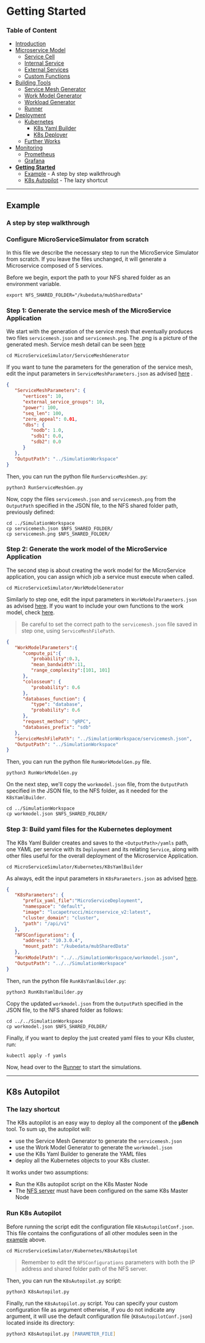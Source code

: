 # Getting Started

### Table of Content
* [Introduction](/README.md)
* [Microservice Model](/Docs/MicroserviceModel.md#Microservice-Model)
  * [Service Cell](/Docs/MicroserviceModel.md#Service-Cell)
  * [Internal Service](/Docs/MicroserviceModel.md#Internal-Service)
  * [External Services](/Docs/MicroserviceModel.md#External-Services)
  * [Custom Functions](/Docs/MicroserviceModel.md#Custom-Functions)
* [Building Tools](/Docs/BuildingTools.md#Building-Tools)
  * [Service Mesh Generator](/Docs/BuildingTools.md#Service-Mesh-Generator)
  * [Work Model Generator](/Docs/BuildingTools.md#Work-Model-Generator)
  * [Workload Generator](/Docs/BuildingTools.md#WorkLoad-Generator)
  * [Runner](/Docs/BuildingTools.md#Runner)
* [Deployment](/Docs/Deployment.md#Deployment)
    * [Kubernetes](/Docs/Deployment.md#Kubernetes)
      * [K8s Yaml Builder](/Docs/Deployment.md#K8s-Yaml-Builder)
      * [K8s Deployer](/Docs/Deployment.md#K8s-Deployer)
    * [Further Works](/Docs/Deployment.md#Further-Works)
* [Monitoring](/Monitoring/README.md#Monitoring)
    * [Prometheus](/Monitoring/README.md#Prometheus)
    * [Grafana](/Monitoring/README.md#Grafana)
* [**Getting Started**](/Docs/GettingStarted.md#Getting-Started)
    * [Example](/Docs/GettingStarted.md#Example) - A step by step walkthrough
    * [K8s Autopilot](/Docs/GettingStarted.md#K8s-Autopilot) - The lazy shortcut
---

## Example
### A step by step walkthrough
### Configure MicroServiceSimulator from scratch

In this file we describe the necessary step to run the MicroService Simulator from scratch.
If you leave the files unchanged, it will generate a Microservice composed of 5 services.

Before we begin, export the path to your NFS shared folder as an environment variable.
```shell
export NFS_SHARED_FOLDER="/kubedata/mubSharedData" 
```

### Step 1: Generate the service mesh of the MicroService Application
We start with the generation of the service mesh that eventually produces two files `servicemesh.json` and `servicemesh.png`. The .png is a picture of the generated mesh. Service mesh detail can be seen [here](../ServiceMeshGenerator/README.md)

```shell
cd MicroServiceSimulator/ServiceMeshGenerator
```

If you want to tune the parameters for the generation of the service mesh, edit the input parameters in `ServiceMeshParameters.json` as advised [here](/ServiceMeshGenerator/README.md#Input-Parameters) . 

```json
{
   "ServiceMeshParameters": {
      "vertices": 10,
      "external_service_groups": 10,
      "power": 100,
      "seq_len": 100,
      "zero_appeal": 0.01,
      "dbs": {
         "nodb": 1.0,
         "sdb1": 0.0,
         "sdb2": 0.0
      }
   },
   "OutputPath": "../SimulationWorkspace"
}
```

Then, you can run the python file `RunServiceMeshGen.py`:

```shell
python3 RunServiceMeshGen.py
```

Now, copy the files `servicemesh.json` and `servicemesh.png` from the `OutputPath` specified in the JSON file, to the NFS shared folder path, previously defined:

```shell
cd ../SimulationWorkspace
cp servicemesh.json $NFS_SHARED_FOLDER/
cp servicemesh.png $NFS_SHARED_FOLDER/
```

### Step 2: Generate the work model of the MicroService Application
The second step is about creating the work model for the MicroService application, 
you can assign which job a service must execute when called.

```shell
cd MicroServiceSimulator/WorkModelGenerator
```

Similarly to step one, edit the input parameters in `WorkModelParameters.json` as advised [here](/WorkModelGenerator/README.md#Input-Parameters). 
If you want to include your own functions to the work model, check [here](CustomJobs.md).

> Be careful to set the correct path to the `servicemesh.json` file saved in step one, using `ServiceMeshFilePath`. 

```json
{
   "WorkModelParameters":{
      "compute_pi":{
         "probability":0.3,
         "mean_bandwidth":11,
         "range_complexity":[101, 101]
      },
      "colosseum": {
         "probability": 0.6
      },
      "databases_function": {
         "type": "database",
         "probability": 0.6
      },
      "request_method": "gRPC",
      "databases_prefix": "sdb"
   },
   "ServiceMeshFilePath": "../SimulationWorkspace/servicemesh.json",
   "OutputPath": "../SimulationWorkspace"
}
```

Then, you can run the python file `RunWorkModelGen.py` file.

```shell
python3 RunWorkModelGen.py
```

On the next step, we'll copy the `workmodel.json` file, from the `OutputPath` specified in the JSON file, to the NFS folder, as it needed for the `K8sYamlBuilder`.

```shell
cd ../SimulationWorkspace
cp workmodel.json $NFS_SHARED_FOLDER/
```

### Step 3: Build yaml files for the Kubernetes deployment

The K8s Yaml Builder creates and saves to the `<OutputPath>/yamls` path, one YAML per service with its `Deployment` and its relating `Service`, along with other files useful for the overall deployment of the Microservice Application.

```shell
cd MicroServiceSimulator/Kubernetes/K8sYamlBuilder
```
  
As always, edit the input parameters in `K8sParameters.json` as advised [here](/Docs/Deployment.md#Input-Parameters). 

```json
{
   "K8sParameters": {
      "prefix_yaml_file":"MicroServiceDeployment",
      "namespace": "default",
      "image": "lucapetrucci/microservice_v2:latest",
      "cluster_domain": "cluster",
      "path": "/api/v1"
   },
   "NFSConfigurations": {
      "address": "10.3.0.4",
      "mount_path": "/kubedata/mubSharedData"
   },
   "WorkModelPath": "../../SimulationWorkspace/workmodel.json",
   "OutputPath": "../../SimulationWorkspace"
}
```

Then, run the python file `RunK8sYamlBuilder.py`:

```shell
python3 RunK8sYamlBuilder.py
```

Copy the updated `workmodel.json` from the `OutputPath` specified in the JSON file, to the NFS shared folder as follows:

```shell
cd ../../SimulationWorkspace
cp workmodel.json $NFS_SHARED_FOLDER/
```

Finally, if you want to deploy the just created yaml files to your K8s cluster, run:

```shell
kubectl apply -f yamls
```

Now, head over to the [Runner](/Docs/BuildingTools.md#Runner) to start the simulations.

---
## K8s Autopilot
### The lazy shortcut

The K8s autopilot is an easy way to deploy all the component of the **µBench** tool. 
To sum up, the autopilot will:
* use the Service Mesh Generator to generate the `servicemesh.json`
* use the Work Model Generator to generate the `workmodel.json`
* use the K8s Yaml Builder to generate the YAML files
* deploy all the Kubernetes objects to your K8s cluster. 

It works under two assumptions:
* Run the K8s autopilot script on the K8s Master Node
* The [NFS server](/Docs/NFSConfig.md) must have been configured on the same K8s Master Node

### Run K8s Autopilot
Before running the script edit the configuration file `K8sAutopilotConf.json`. This file contains the configurations of all other modules seen in the [example](/Docs/GettingStarted.md#Example) above.  

```shell
cd MicroServiceSimulator/Kubernetes/K8sAutopilot
```

> Remember to edit the `NFSConfigurations` parameters with both the IP address and shared folder path of the NFS server.

Then, you can run the `K8sAutopilot.py` script:

```shell
python3 K8sAutopilot.py
```

Finally, run the `K8sAutopilot.py` script.
You can specify your custom configuration file as argument otherwise, if you do not indicate any argument, it will use the default configuration file (`K8sAutopilotConf.json`) located inside its directory:

```zsh
python3 K8sAutopilot.py [PARAMETER_FILE]
```

